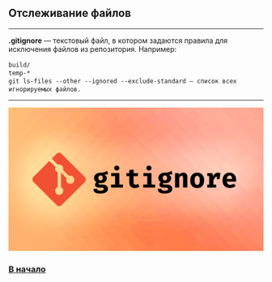 ## Отслеживание файлов
---
**.gitignore** — текстовый файл, в котором задаются правила для исключения файлов из репозитория. Например:

```*.log
build/
temp-*
git ls-files --other --ignored --exclude-standard — список всех игнорируемых файлов.
```
---

![git-ignore](./assets/git-ignore.png)

### [В начало](./readme.md)